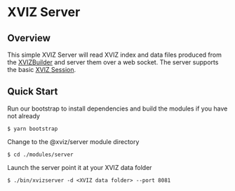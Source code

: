 # XVIZ Server

## Overview

This simple XVIZ Server will read XVIZ index and data files produced from the
[XVIZBuilder](/docs/api-reference/xviz-builder.md) and server them over a web socket. The server
supports the basic [XVIZ Session](/docs/protocol-schema/session-protocol.md).

## Quick Start

Run our bootstrap to install dependencies and build the modules if you have not already

```
$ yarn bootstrap
```

Change to the @xviz/server module directory

```
$ cd ./modules/server
```

Launch the server point it at your XVIZ data folder

```
$ ./bin/xvizserver -d <XVIZ data folder> --port 8081
```
